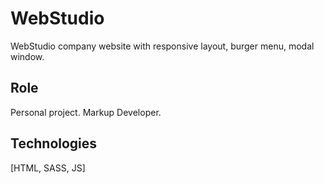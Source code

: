 # WebStudio

WebStudio company website with responsive layout, burger menu, modal window.

## Role

Personal project. Markup Developer.

## Technologies

[HTML, SASS, JS]
